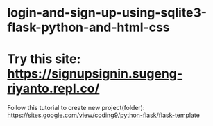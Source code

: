 # login-and-sign-up-using-sqlite3-flask-python-and-html-css



# Try this site: https://signupsignin.sugeng-riyanto.repl.co/ 


Follow this tutorial to create new project(folder): https://sites.google.com/view/coding9/python-flask/flask-template
